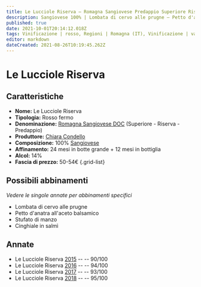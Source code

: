 ```yaml
---
title: Le Lucciole Riserva – Romagna Sangiovese Predappio Superiore Riserva DOC – Chiara Condello – Romagna (IT) – 50-54€ – 4★-5★
description: Sangiovese 100% | Lombata di cervo alle prugne – Petto d'anatra all'aceto balsamico – Stufato di manzo – Cinghiale in salmì
published: true
date: 2021-10-01T20:14:12.018Z
tags: Vinificazione | rosso, Regioni | Romagna (IT), Vinificazione | varietale, Vitigni | Sangiovese, Lombata di cervo alle prugne, Alimento | anatra, Alimento-dettagli | petto, Aromatizzazione | all'aceto balsamico, Stufato di manzo, Cinghiale in salmì, Vinificazione | fermo, Valutazioni | 5 stelle, Prezzi | 50-54€
editor: markdown
dateCreated: 2021-08-26T10:19:45.262Z
---
```


# Le Lucciole Riserva

## Caratteristiche
- **Nome:** Le Lucciole Riserva
- **Tipologia:** Rosso fermo
- **Denominazione:** [Romagna Sangiovese DOC](/denominazioni/Italia/Romagna/DOC/Romagna-Sangiovese) (Superiore - Riserva - Predappio)
- **Produttore:** [Chiara Condello](/produttori/Italia/Romagna/Chiara-Condello) 
- **Composizione:** 100% [Sangiovese](/vitigni/Italia/bacca-nera/sangiovese)
- **Affinamento:** 24 mesi in botte grande + 12 mesi in bottiglia
- **Alcol:** 14%
- **Fascia di prezzo:** 50-54€ 
{.grid-list}

## Possibili abbinamenti
*Vedere le singole annate per abbinamenti specifici*

- Lombata di cervo alle prugne
- Petto d'anatra all'aceto balsamico
- Stufato di manzo
- Cinghiale in salmì

## Annate
- Le Lucciole Riserva [2015](/vini/Italia/Romagna/Chiara-Condello/Le-Lucciole-Riserva/2015) -- <span class="star-4"></span> -- 90/100
- Le Lucciole Riserva [2016](/vini/Italia/Romagna/Chiara-Condello/Le-Lucciole-Riserva/2016) -- <span class="star-5"></span> -- 94/100
- Le Lucciole Riserva [2017](/vini/Italia/Romagna/Chiara-Condello/Le-Lucciole-Riserva/2017) -- <span class="star-5"></span> -- 93/100
- Le Lucciole Riserva [2018](/vini/Italia/Romagna/Chiara-Condello/Le-Lucciole-Riserva/2018) -- <span class="star-5"></span> -- 95/100
